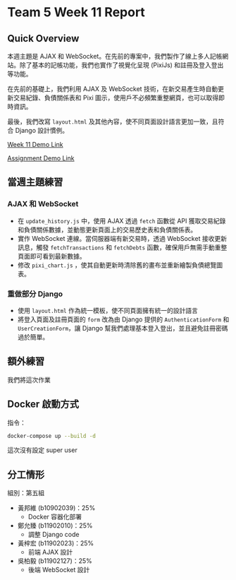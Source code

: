# Team 5 Week 11 Report

## Quick Overview

本週主題是 AJAX 和 WebSocket。在先前的專案中，我們製作了線上多人記帳網站。除了基本的記帳功能，我們也實作了視覺化呈現 (PixiJs) 和註冊及登入登出等功能。

在先前的基礎上，我們利用 AJAX 及 WebSocket 技術，在新交易產生時自動更新交易紀錄、負債關係表和 Pixi 圖示，使用戶不必頻繁重整網頁，也可以取得即時資訊。

最後，我們改寫 `layout.html` 及其他內容，使不同頁面設計語言更加一致，且符合 Django 設計慣例。

[Week 11 Demo Link](https://hsinchu-huang-147.tplinkdns.com:12347)

[Assignment Demo Link](https://hsinchu-huang-147.tplinkdns.com:12345)

## 當週主題練習
### AJAX 和 WebSocket
- 在 `update_history.js` 中，使用 AJAX 透過 `fetch` 函數從 API 獲取交易紀錄和負債關係數據，並動態更新頁面上的交易歷史表和負債關係表。
- 實作 WebSocket 連線。當伺服器端有新交易時，透過 WebSocket 接收更新訊息，觸發 `fetchTransactions` 和 `fetchDebts` 函數，確保用戶無需手動重整頁面即可看到最新數據。
- 修改 `pixi_chart.js` ，使其自動更新時清除舊的畫布並重新繪製負債總覽圖表。


### 重做部分 Django

- 使用 `layout.html` 作為統一模板，使不同頁面擁有統一的設計語言
- 將登入頁面及註冊頁面的 `form` 改為由 Django 提供的 `AuthenticationForm` 和 `UserCreationForm`，讓 Django 幫我們處理基本登入登出，並且避免註冊密碼過於簡單。

## 額外練習
我們將這次作業

## Docker 啟動方式

指令：

```bash
docker-compose up --build -d
```
這次沒有設定 super user

## 分工情形

組別：第五組

- 黃邦維 (b10902039)：25%
  - Docker 容器化部署
- 鄭允臻 (b11902010)：25%
  - 調整 Django code 
- 黃梓宏 (b11902023)：25%
  - 前端 AJAX 設計
- 吳柏毅 (b11902127)：25%
  - 後端 WebSocket 設計
